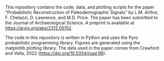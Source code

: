 This repository contains the code, data, and plotting scripts for the paper "Probabilistic Reconstruction of Paleodemographic Signals" by L.M. Arthur, F. Chelazzi, D. Lawrence, and M.D. Price. The paper has been submitted to the Journal of Archaeological Science. A preprint is available at https://arxiv.org/abs/2312.05152.

The code in this repository is written in Python and uses the Pyro probabilistic programming library. Figures are generated using the matplotlib plotting library. The data used in the paper comes from Crawford and Vella, 2022 (https://doi.org/10.5334/joad.96).

